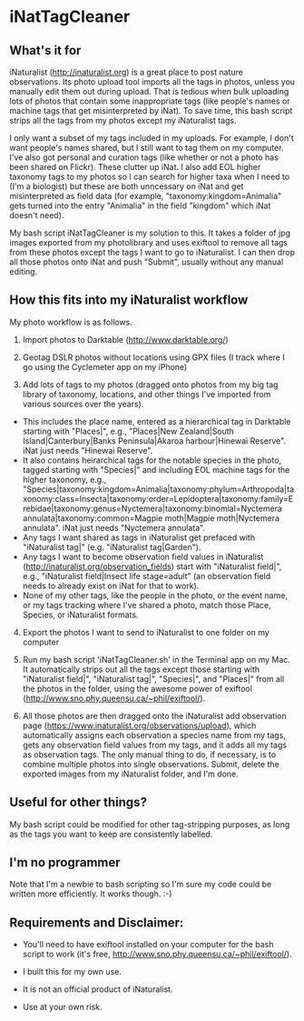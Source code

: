 # iNatTagCleaner

## What's it for
iNaturalist (http://inaturalist.org) is a great place to post nature observations. Its photo upload tool imports all the tags in photos, unless you manually edit them out during upload. That is tedious when bulk uploading lots of photos that contain some inappropriate tags (like people's names or machine tags that get misinterpreted by iNat). To save time, this bash script strips all the tags from my photos except my iNaturalist tags.

I only want a subset of my tags included in my uploads. For example, I don't want people's names shared, but I still want to tag them on my computer. I've also got personal and curation tags (like whether or not a photo has been shared on Flickr). These clutter up iNat. I also add EOL higher taxonomy tags to my photos so I can search for higher taxa when I need to (I'm a biologist) but these are both unncessary on iNat and get misinterpreted as field data (for example, "taxonomy:kingdom=Animalia" gets turned into the entry "Animalia" in the field "kingdom" which iNat doesn't need).

My bash script iNatTagCleaner is my solution to this. It takes a folder of jpg images exported from my photolibrary and uses exiftool to remove all tags from these photos except the tags I want to go to iNaturalist. I can then drop all those photos onto iNat and push "Submit", usually without any manual editing.

## How this fits into my iNaturalist workflow
My photo workflow is as follows.

1. Import photos to Darktable (http://www.darktable.org/)

2. Geotag DSLR photos without locations using GPX files (I track where I go using the Cyclemeter app on my iPhone)

3. Add lots of tags to my photos (dragged onto photos from my big tag library of taxonomy, locations, and other things I've imported from various sources over the years). 
  - This includes the place name, entered as a hierarchical tag in Darktable starting with "Places|", e.g., "Places|New Zealand|South Island|Canterbury|Banks Peninsula|Akaroa harbour|Hinewai Reserve". iNat just needs "Hinewai Reserve".
  - It also contains heirarchical tags for the notable species in the photo, tagged starting with "Species|" and including EOL machine tags for the higher taxonomy, e.g., "Species|taxonomy:kingdom=Animalia|taxonomy:phylum=Arthropoda|taxonomy:class=Insecta|taxonomy:order=Lepidoptera|taxonomy:family=Erebidae|taxonomy:genus=Nyctemera|taxonomy:binomial=Nyctemera annulata|taxonomy:common=Magpie moth|Magpie moth|Nyctemera annulata". iNat just needs "Nyctemera annulata". 
  - Any tags I want shared as tags in iNaturalist get prefaced with "iNaturalist tag|" (e.g. "iNaturalist tag|Garden"). 
  - Any tags I want to become observation field values in iNaturalist (http://inaturalist.org/observation_fields) start with "iNaturalist field|", e.g., "iNaturalist field|Insect life stage=adult" (an observation field needs to already exist on iNat for that to work). 
  - None of my other tags, like the people in the photo, or the event name, or my tags tracking where I've shared a photo, match those Place, Species, or iNaturalist formats.

4. Export the photos I want to send to iNaturalist to one folder on my computer

5. Run my bash script 'iNatTagCleaner.sh' in the Terminal app on my Mac. It automatically strips out all the tags except those starting with "iNaturalist field|", "iNaturalist tag|", "Species|", and "Places|" from all the photos in the folder, using the awesome power of exiftool (http://www.sno.phy.queensu.ca/~phil/exiftool/).

6. All those photos are then dragged onto the iNaturalist add observation page (https://www.inaturalist.org/observations/upload), which automatically assigns each observation a species name from my tags, gets any observation field values from my tags, and it adds all my tags as observation tags. The only manual thing to do, if necessary, is to combine multiple photos into single observations. Submit, delete the exported images from my iNaturalist folder, and I'm done.

## Useful for other things?
My bash script could be modified for other tag-stripping purposes, as long as the tags you want to keep are consistently labelled.

## I'm no programmer
Note that I'm a newbie to bash scripting so I'm sure my code could be written more efficiently. It works though. :-)

## Requirements and Disclaimer:
* You'll need to have exiftool installed on your computer for the bash script to work (it's free, http://www.sno.phy.queensu.ca/~phil/exiftool/).

* I built this for my own use.

* It is not an official product of iNaturalist.
* Use at your own risk.
